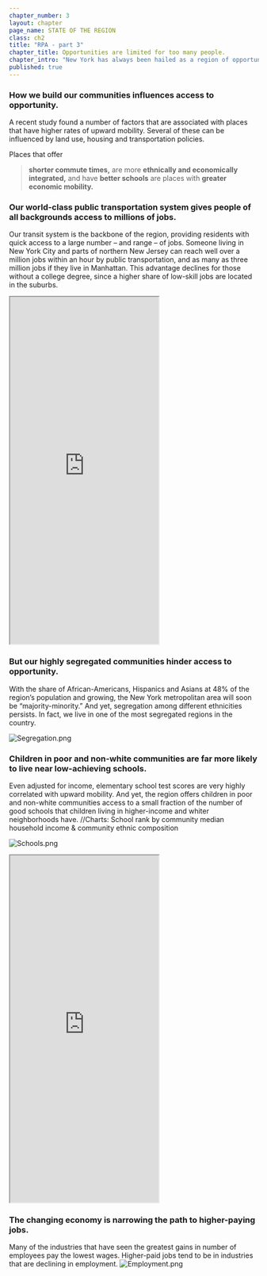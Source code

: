 ```yaml
---
chapter_number: 3
layout: chapter
page_name: STATE OF THE REGION
class: ch2
title: "RPA - part 3"
chapter_title: Opportunities are limited for too many people.
chapter_intro: "New York has always been hailed as a region of opportunity, built by millions of immigrants and their descendants who worked hard to climb the economic ladder. Today still, the breadth of job, career and business possibilities available here attracts everyone from the unskilled to successful professionals and entrepreneurs.   A person born into poverty has a better chance becoming an affluent adult here than in many other U.S. metropolitan areas. But it’s still a long shot – just one in 10 people born in the poorest 20% of families reached the top 20% as adults (compared with one in 12 nationally). For many of the region’s residents, particularly those growing up in poor, African-American, Hispanic and Asian neighborhoods, the chances of climbing the economic ladder are slim. "
published: true
---
```


### How we build our communities influences access to opportunity.
A recent study found a number of factors that are associated with places that have higher rates of upward mobility. Several of these can be influenced by land use, housing and transportation policies.

Places that offer
> **shorter commute times,**
are more
> **ethnically and economically integrated,**
and have
> **better schools**
are places with
> **greater economic mobility.**

### Our world-class public transportation system gives people of all backgrounds access to millions of jobs.
Our transit system is the backbone of the region, providing residents with quick access to a large number – and range – of jobs. Someone living in New York City and parts of northern New Jersey can reach well over a million jobs within an hour by public transportation, and as many as three million jobs if they live in Manhattan. This advantage declines for those without a college degree, since a higher share of low-skill jobs are located in the suburbs.

<iframe src="http://rpa.conveyal.com/jobs" height="700" class="wrap-map"></iframe>

### But our highly segregated communities hinder access to opportunity.
With the share of African-Americans, Hispanics and Asians at 48% of the region’s population and growing, the New York metropolitan area will soon be “majority-minority.” And yet, segregation among different ethnicities persists. In fact, we live in one of the most segregated regions in the country.

![Segregation.png](/rpa/media/Segregation.png)

### Children in poor and non-white communities are far more likely to live near low-achieving schools.
Even adjusted for income, elementary school test scores are very highly correlated with upward mobility. And yet, the region offers children in poor and non-white communities access to a small fraction of the number of good schools that children living in higher-income and whiter neighborhoods have.
//Charts: School rank by community median household income & community ethnic composition

![Schools.png](/rpa/media/Schools.png)

<iframe src="http://volkanunsal.github.io/rpa/maps/schools.html" height="700" class="wrap-map"></iframe>

### The changing economy is narrowing the path to higher-paying jobs.
Many of the industries that have seen the greatest gains in number of employees pay the lowest wages. Higher-paid jobs tend to be in industries that are declining in employment.
![Employment.png](/rpa/media/Employment.png)